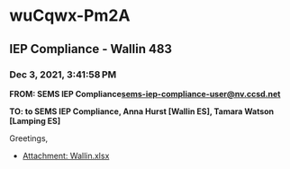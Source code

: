 # wuCqwx-Pm2A
## IEP Compliance - Wallin 483
### Dec 3, 2021, 3:41:58 PM
**FROM: SEMS IEP Compliance<sems-iep-compliance-user@nv.ccsd.net>**

**TO: to SEMS IEP Compliance, Anna Hurst [Wallin ES], Tamara Watson [Lamping ES]**


Greetings,  





* [Attachment: Wallin.xlsx](wuCqwx-Pm2A-attachment-1.xlsx)
